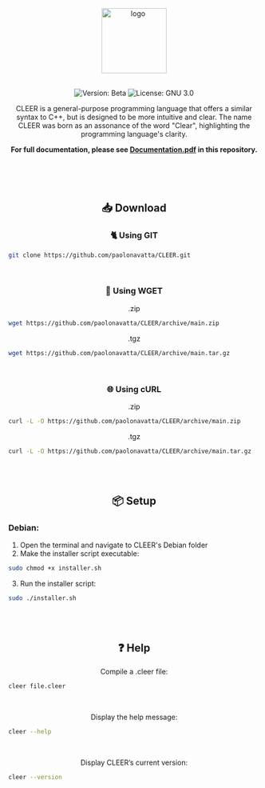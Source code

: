 <div align="center"><img width="130" height="130" alt="logo" src="https://github.com/user-attachments/assets/0b8fa96d-2216-434e-a7eb-b53449a3a340" /> </div>
<br>
  <p align="center">
    <img alt="Version: Beta" src="https://img.shields.io/badge/Version%20-%20beta%20-%20black?style=flat-square">
    <img alt="License: GNU 3.0" src="https://img.shields.io/badge/License%20-%20GNU%203.0%20-%20%238B0000?style=flat-square">
  </p>

  <p align="center">
CLEER is a general-purpose programming language that offers a similar syntax to C++, but is designed to be more intuitive and clear. The name CLEER was born as an assonance of the word "Clear", highlighting the programming language's clarity.
  </p>

  <p align="center">
 <strong>For full documentation, please see <a href="Documentation.pdf">Documentation.pdf</a> in this repository.</strong>
</p>

<br>
<br>
<br>

## <p align="center">📥 Download</p>

### <p align="center">🐈 Using GIT</p>

```bash
git clone https://github.com/paolonavatta/CLEER.git
```

<br>

### <p align="center">🐂 Using WGET</p>

<p align="center">.zip</p>

```bash
wget https://github.com/paolonavatta/CLEER/archive/main.zip 
```

<p align="center">.tgz</p>

```bash
wget https://github.com/paolonavatta/CLEER/archive/main.tar.gz
```

<br>

### <p align="center">🌐 Using cURL</p>
<p align="center">.zip</p>

```bash
curl -L -O https://github.com/paolonavatta/CLEER/archive/main.zip 
```

<p align="center">.tgz</p>

```bash
curl -L -O https://github.com/paolonavatta/CLEER/archive/main.tar.gz
```

<br>
<br>

<h2 align="center">📦 Setup</h2>

### Debian:

1. Open the terminal and navigate to CLEER's Debian folder
2. Make the installer script executable: 
```bash
sudo chmod +x installer.sh 
```
3. Run the installer script:
```bash
sudo ./installer.sh 
```

<br>
<br>

<h2 align="center">❓ Help</h2>

<p align="center">Compile a .cleer file:</p>

```bash
cleer file.cleer
```

<br>

<p align="center">Display the help message: </p>

```bash
cleer --help
```

<br>

<p align="center">Display CLEER’s current version: </p>

```bash
cleer --version
```

